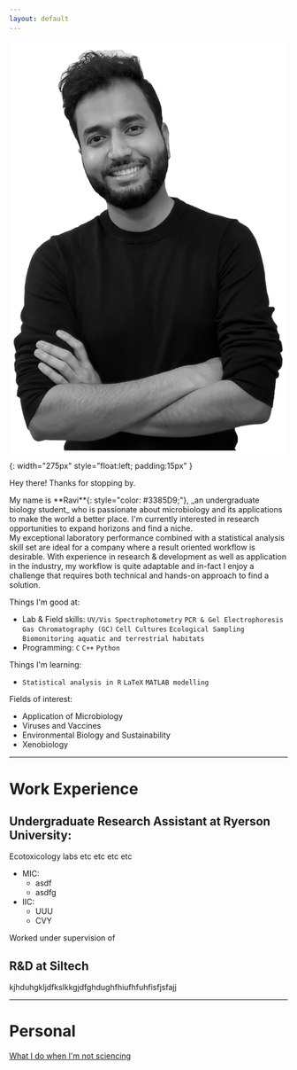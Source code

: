```yaml
---
layout: default
---
```


    
![Portrait](images/profile.png){: width="275px" style="float:left; padding:15px" }

Hey there! Thanks for stopping by.

<div class=text-justify>My name is **Ravi**{: style="color: #3385D9;"}, _an undergraduate biology student_ who is passionate about microbiology and its applications to make the world a better place. I'm currently interested in research opportunities to expand horizons and find a niche.</div>

<div class=text-justify>My exceptional laboratory performance combined with a statistical analysis skill set are ideal for a company where a result oriented workflow is desirable. With experience in research & development as well as application in the industry, my workflow is quite adaptable and in-fact I enjoy a challenge that requires both technical and hands-on approach to find a solution.</div>

Things I'm good at:
  -  Lab & Field skills: `UV/Vis Spectrophotometry` `PCR & Gel Electrophoresis` `Gas Chromatography (GC)`  `Cell Cultures` `Ecological Sampling` `Biomonitoring aquatic and terrestrial habitats`
  -  Programming: `C` `C++` `Python`

  Things I'm learning:
  - `Statistical analysis in R` `LaTeX` `MATLAB modelling`

  Fields of interest: 
  -  Application of Microbiology
  -  Viruses and Vaccines
  -  Environmental Biology and Sustainability
  -  Xenobiology

***

# Work Experience

## Undergraduate Research Assistant at Ryerson University:
Ecotoxicology labs etc etc etc etc

- MIC:
    - asdf
    - asdfg
- IIC:
    - UUU
    - CVY

Worked under supervision of

## R&D at Siltech
kjhduhgkljdfkslkkgjdfghdughfhiufhfuhfisfjsfajj

***

# Personal
[What I do when I'm not sciencing](./another-page.html)